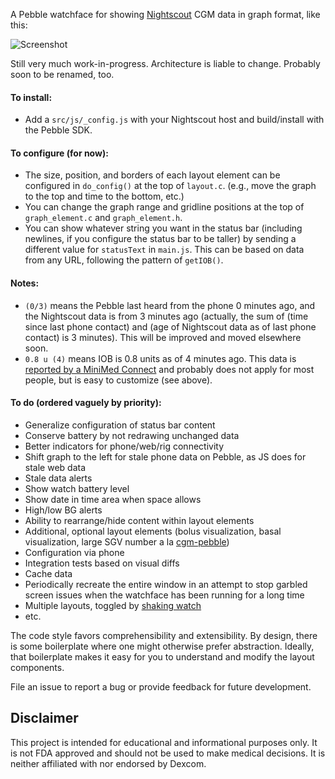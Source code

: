 A Pebble watchface for showing [Nightscout](https://github.com/nightscout/cgm-remote-monitor) CGM data in graph format, like this:

![Screenshot](http://i.imgur.com/DfCeIs2.png)

Still very much work-in-progress. Architecture is liable to change. Probably soon to be renamed, too.

#### To install:
* Add a `src/js/_config.js` with your Nightscout host and build/install with the Pebble SDK.

#### To configure (for now):
* The size, position, and borders of each layout element can be configured in `do_config()` at the top of `layout.c`. (e.g., move the graph to the top and time to the bottom, etc.)
* You can change the graph range and gridline positions at the top of `graph_element.c` and `graph_element.h`.
* You can show whatever string you want in the status bar (including newlines, if you configure the status bar to be taller) by sending a different value for `statusText` in `main.js`. This can be based on data from any URL, following the pattern of `getIOB()`.

#### Notes:
* `(0/3)` means the Pebble last heard from the phone 0 minutes ago, and the Nightscout data is from 3 minutes ago (actually, the sum of (time since last phone contact) and (age of Nightscout data as of last phone contact) is 3 minutes). This will be improved and moved elsewhere soon.
* `0.8 u (4)` means IOB is 0.8 units as of 4 minutes ago. This data is [reported by a MiniMed Connect](https://github.com/mddub/minimed-connect-to-nightscout) and probably does not apply for most people, but is easy to customize (see above).

#### To do (ordered vaguely by priority):
* Generalize configuration of status bar content
* Conserve battery by not redrawing unchanged data
* Better indicators for phone/web/rig connectivity
* Shift graph to the left for stale phone data on Pebble, as JS does for stale web data
* Stale data alerts
* Show watch battery level
* Show date in time area when space allows
* High/low BG alerts
* Ability to rearrange/hide content within layout elements
* Additional, optional layout elements (bolus visualization, basal visualization, large SGV number a la [cgm-pebble](https://github.com/nightscout/cgm-pebble))
* Configuration via phone
* Integration tests based on visual diffs
* Cache data
* Periodically recreate the entire window in an attempt to stop garbled screen issues when the watchface has been running for a long time
* Multiple layouts, toggled by [shaking watch](https://developer.getpebble.com/guides/pebble-apps/sensors/accelerometer/#tap-event-service)
* etc.

The code style favors comprehensibility and extensibility. By design, there is some boilerplate where one might otherwise prefer abstraction. Ideally, that boilerplate makes it easy for you to understand and modify the layout components.

File an issue to report a bug or provide feedback for future development.

## Disclaimer

This project is intended for educational and informational purposes only. It is not FDA approved and should not be used to make medical decisions. It is neither affiliated with nor endorsed by Dexcom.
